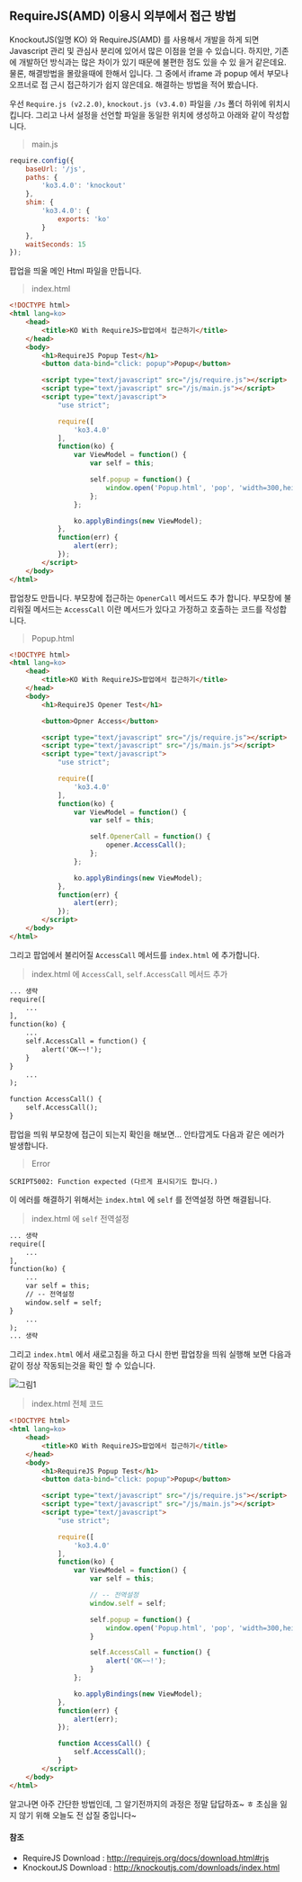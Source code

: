 ## RequireJS(AMD) 이용시 외부에서 접근 방법

KnockoutJS(일명 KO) 와 RequireJS(AMD) 를 사용해서 개발을 하게 되면 Javascript 관리 및 관심사 분리에 있어서
많은 이점을 얻을 수 있습니다. 하지만, 기존에 개발하던 방식과는 많은 차이가 있기 때문에 불편한 점도 있을 수 있
을거 같은데요. 물론, 해결방법을 몰랐을때에 한해서 입니다. 그 중에서 iframe 과 popup 에서 부모나 오프너로 접
근시 접근하기가 쉽지 않은데요. 해결하는 방법을 적어 봤습니다.

우선 `Require.js (v2.2.0)`, `knockout.js (v3.4.0)` 파일을 `/Js` 폴더 하위에 위치시킵니다. 그리고 나서 
설정을 선언할 파일을 동일한 위치에 생성하고 아래와 같이 작성합니다.

> main.js

```Javascript
require.config({
    baseUrl: '/js',
    paths: {
        'ko3.4.0': 'knockout'
    },
    shim: {
        'ko3.4.0': {
            exports: 'ko'
        }
    },
    waitSeconds: 15
});
```   

팝업을 띄울 메인 Html 파일을 만듭니다.

> index.html

```Html
<!DOCTYPE html>
<html lang=ko>
    <head>
        <title>KO With RequireJS>팝업에서 접근하기</title>
    </head>
    <body>
        <h1>RequireJS Popup Test</h1>
        <button data-bind="click: popup">Popup</button>

        <script type="text/javascript" src="/js/require.js"></script>
        <script type="text/javascript" src="/js/main.js"></script>
        <script type="text/javascript">
            "use strict";

            require([
                'ko3.4.0'
            ],
            function(ko) {
                var ViewModel = function() {
                    var self = this;

                    self.popup = function() {
                        window.open('Popup.html', 'pop', 'width=300,height=200');
                    };
                };

                ko.applyBindings(new ViewModel);
            },
            function(err) {
                alert(err);
            });
        </script>
    </body>
</html>
```
 
팝업창도 만듭니다. 부모창에 접근하는 `OpenerCall` 메서드도 추가 합니다. 부모창에 불리워질 메서드는 `AccessCall`
이란 메서드가 있다고 가정하고 호출하는 코드를 작성합니다.

> Popup.html

```Html
<!DOCTYPE html>
<html lang=ko>
    <head>
        <title>KO With RequireJS>팝업에서 접근하기</title>
    </head>
    <body>
        <h1>RequireJS Opener Test</h1>

        <button>Opner Access</button>

        <script type="text/javascript" src="/js/require.js"></script>
        <script type="text/javascript" src="/js/main.js"></script>
        <script type="text/javascript">
            "use strict";

            require([
                'ko3.4.0'
            ],
            function(ko) {
                var ViewModel = function() {
                    var self = this;

                    self.OpenerCall = function() {
                        opener.AccessCall();
                    };
                };

                ko.applyBindings(new ViewModel);
            },
            function(err) {
                alert(err);
            });
        </script>
    </body>
</html>    
```

그리고 팝업에서 불리어질 `AccessCall` 메서드를 `index.html` 에 추가합니다.

> index.html 에 `AccessCall`, `self.AccessCall` 메서드 추가

```Html
... 생략
require([    
    ...
],
function(ko) {
    ...
    self.AccessCall = function() {
        alert('OK~~!');
    }
}
    ...
);

function AccessCall() {
    self.AccessCall();
}
```

팝업을 띄워 부모창에 접근이 되는지 확인을 해보면... 안타깝게도 다음과 같은 에러가 발생합니다.

> Error

```Text
SCRIPT5002: Function expected (다르게 표시되기도 합니다.)
```

이 에러를 해결하기 위해서는 `index.html` 에 `self` 를 전역설정 하면 해결됩니다.

> index.html 에 `self` 전역설정

```Html
... 생략
require([    
    ...
],
function(ko) {
    ...
    var self = this;
    // -- 전역설정
    window.self = self;
}
    ...
);
... 생략
```

그리고 `index.html` 에서 새로고침을 하고 다시 한번 팝업창을 띄워 실행해 보면 다음과 같이 정상 작동되는것을 확인
할 수 있습니다.

![그림1](http://i.imgur.com/LA18EJ6.png) 

> index.html 전체 코드

```Html
<!DOCTYPE html>
<html lang=ko>
    <head>
        <title>KO With RequireJS>팝업에서 접근하기</title>
    </head>
    <body>
        <h1>RequireJS Popup Test</h1>
        <button data-bind="click: popup">Popup</button>

        <script type="text/javascript" src="/js/require.js"></script>
        <script type="text/javascript" src="/js/main.js"></script>
        <script type="text/javascript">
            "use strict";

            require([
                'ko3.4.0'
            ],
            function(ko) {
                var ViewModel = function() {
                    var self = this;

                    // -- 전역설정
                    window.self = self;

                    self.popup = function() {
                        window.open('Popup.html', 'pop', 'width=300,height=200');
                    }

                    self.AccessCall = function() {
                        alert('OK~~!');
                    }
                };

                ko.applyBindings(new ViewModel);
            },
            function(err) {
                alert(err);
            });

            function AccessCall() {
                self.AccessCall();
            }
        </script>
    </body>
</html>
```

알고나면 아주 간단한 방법인데, 그 알기전까지의 과정은 정말 답답하죠~ ㅎ 초심을 잃지
않기 위해 오늘도 전 삽질 중입니다~

#### 참조
- RequireJS Download : <a href='http://requirejs.org/docs/download.html#rjs' target="_blank">http://requirejs.org/docs/download.html#rjs</a>
- KnockoutJS Download : <a href='http://knockoutjs.com/downloads/index.html' target="_blank">http://knockoutjs.com/downloads/index.html</a>